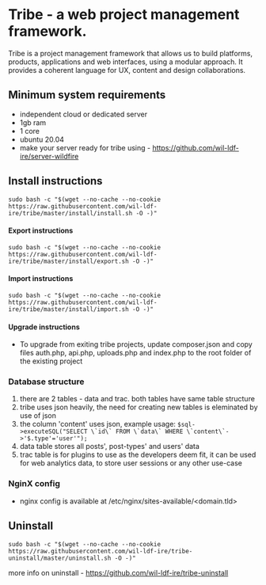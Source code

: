 # Tribe - a web project management framework.

Tribe is a project management framework that allows us to build platforms, products, applications and web interfaces, using a modular approach. It provides a coherent language for UX, content and design collaborations.

## Minimum system requirements
- independent cloud or dedicated server
- 1gb ram
- 1 core
- ubuntu 20.04
- make your server ready for tribe using - https://github.com/wil-ldf-ire/server-wildfire

## Install instructions
```
sudo bash -c "$(wget --no-cache --no-cookie https://raw.githubusercontent.com/wil-ldf-ire/tribe/master/install/install.sh -O -)"
```
#### Export instructions
```
sudo bash -c "$(wget --no-cache --no-cookie https://raw.githubusercontent.com/wil-ldf-ire/tribe/master/install/export.sh -O -)"
```
#### Import instructions
```
sudo bash -c "$(wget --no-cache --no-cookie https://raw.githubusercontent.com/wil-ldf-ire/tribe/master/install/import.sh -O -)"
```
#### Upgrade instructions
- To upgrade from exiting tribe projects, update composer.json and copy files auth.php, api.php, uploads.php and index.php to the root folder of the existing project

### Database structure
1. there are 2 tables - data and trac. both tables have same table structure
2. tribe uses json heavily, the need for creating new tables is eleminated by use of json
3. the column 'content' uses json, example usage:
```$sql->executeSQL("SELECT \`id\` FROM \`data\` WHERE \`content\`->'$.type'='user'");```
4. data table stores all posts', post-types' and users' data
5. trac table is for plugins to use as the developers deem fit, it can be used for web analytics data, to store user sessions or any other use-case

### NginX config
- nginx config is available at /etc/nginx/sites-available/&lt;domain.tld&gt;

## Uninstall
```
sudo bash -c "$(wget --no-cache --no-cookie https://raw.githubusercontent.com/wil-ldf-ire/tribe-uninstall/master/uninstall.sh -O -)"
```
more info on uninstall - https://github.com/wil-ldf-ire/tribe-uninstall